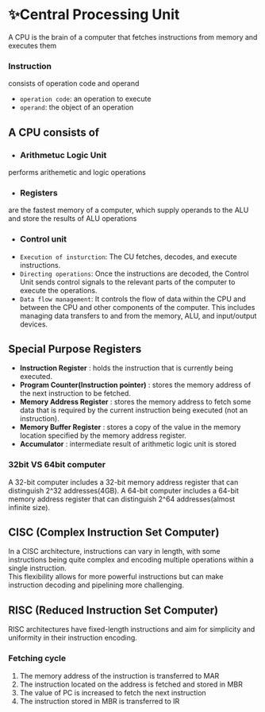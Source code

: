 # ✨Central Processing Unit
A CPU is the brain of a computer that fetches instructions from memory and executes them<br>

### Instruction
consists of operation code and operand<br>
- `operation code`: an operation to execute
- `operand`: the object of an operation

## A CPU consists of
- ### Arithmetuc Logic Unit
performs arithemetic and logic operations
- ### Registers
are the fastest memory of a computer, which supply operands to the ALU and store the results of ALU operations
- ### Control unit
- `Execution of insturction`: The CU fetches, decodes, and execute instructions.
- `Directing operations`: Once the instructions are decoded, the Control Unit sends control signals to the relevant parts of the computer to execute the operations.
- `Data flow management`: It controls the flow of data within the CPU and between the CPU and other components of the computer. This includes managing data transfers to and from the memory, ALU, and input/output devices.

## Special Purpose Registers
* **Instruction Register** : holds the instruction that is currently being executed.
* **Program Counter(Instruction pointer)** : stores the memory address of the next instruction to be fetched.
* **Memory Address Register** : stores the memory address to fetch some data that is required by the current instruction being executed (not an instruction).
* **Memory Buffer Register** : stores a copy of the value in the memory location specified by the memory address register.
* **Accumulator** : intermediate result of arithmetic logic unit is stored
### 32bit VS 64bit computer
A 32-bit computer includes a 32-bit memory address register that can distinguish 2^32 addresses(4GB).
A 64-bit computer includes a 64-bit memory address register that can distinguish 2^64 addresses(almost infinite size).

## CISC (Complex Instruction Set Computer)
In a CISC architecture, instructions can vary in length, with some instructions being quite complex and encoding multiple operations within a single instruction.<br>
This flexibility allows for more powerful instructions but can make instruction decoding and pipelining more challenging.<br>
## RISC (Reduced Instruction Set Computer)
RISC architectures have fixed-length instructions and aim for simplicity and uniformity in their instruction encoding.

### Fetching cycle
1. The memory address of the instruction is transferred to MAR
2. The instruction located on the address is fetched and stored in MBR
3. The value of PC is increased to fetch the next instruction
4. The instruction stored in MBR is transferred to IR
